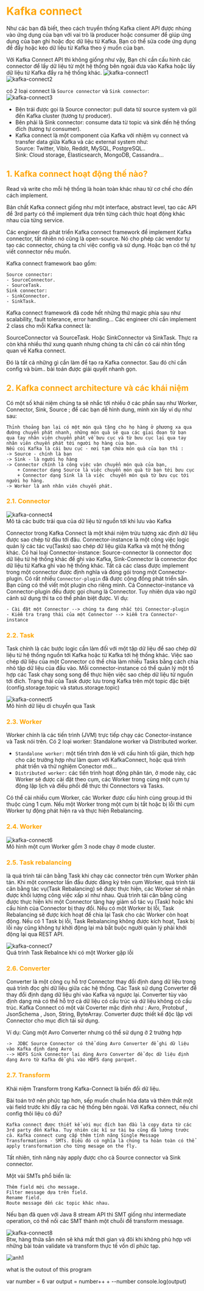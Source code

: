 <h1 style="color:orange">Kafka connect</h1>
Như các bạn đã biết, theo cách truyền thống Kafka client API được nhúng vào ứng dụng của bạn với vai trò là producer hoặc consumer để giúp ứng dụng của bạn ghi hoặc đọc dữ liệu từ Kafka. Bạn có thể sửa code ứng dụng để đẩy hoặc kéo dữ liệu từ Kafka theo ý muốn của bạn.

Với Kafka Connect API thì không giống như vậy, Bạn chỉ cần cấu hình các connector để lấy dữ liệu từ một hệ thống bên ngoài đưa vào Kafka hoặc lấy dữ liệu từ Kafka đẩy ra hệ thống khác.
![kafka-connect1](../img/kafka-connect1.png)<br>
![kafka-connect2](../img/kafka-connect2.png)<br>

có 2 loại connect là `Source connector` và `Sink connector`:<br>
![kafka-connect3](../img/kafka-connect3.png)<br>
- Bên trái được gọi là Source connector: pull data từ source system và gửi đến Kafka cluster (tương tự producer).
- Bên phải là Sink connector: consume data từ topic và sink đến hệ thống đích (tương tự consumer).
- Kafka connect là một component của Kafka với nhiệm vụ connect và transfer data giữa Kafka và các external system như:<br>
Source: Twitter, Viblo, Reddit, MySQL, PostgreSQL..<br>
Sink: Cloud storage, Elasticsearch, MongoDB, Cassandra...<br>
<h2 style="color:orange">1. Kafka connect hoạt động thế nào?</h2>
Read và write cho mỗi hệ thống là hoàn toàn khác nhau từ cơ chế cho đến cách implement.

Bản chất Kafka connect giống như một interface, abstract level, tạo các API để 3rd party có thể implement dựa trên từng cách thức hoạt động khác nhau của từng service.

Các engineer đã phát triển Kafka connect framework để implement Kafka connector, tất nhiên nó cũng là open-source. Nó cho phép các vendor tự tạo các connector, chúng ta chỉ việc config và sử dụng. Hoặc bạn có thể tự viết connector nếu muốn.

Kafka connect framework bao gồm:

    Source connector:
    - SourceConnector.
    - SourceTask.
    Sink connector:
    - SinkConnector.
    - SinkTask.
Kafka connect framework đã code hết những thứ magic phía sau như scalability, fault tolerance, error handling... Các engineer chỉ cần implement 2 class cho mỗi Kafka connect là:

SourceConnector và SourceTask.
Hoặc SinkConnector và SinkTask.
Thực ra còn khá nhiều thứ xung quanh nhưng chúng ta chỉ cần có cái nhìn tổng quan về Kafka connect.

Đó là tất cả những gì cần làm để tạo ra Kafka connector. Sau đó chỉ cần config và bùm.. bài toán được giải quyết nhanh gọn.
<h2 style="color:orange">2. Kafka connect architecture và các khái niệm</h2>
Có một số khái niệm chúng ta sẽ nhắc tới nhiều ở các phần sau như Worker, Connector, Sink, Source ; để các bạn dễ hình dung, mình xin lấy ví dụ như sau: 
       
    Thỉnh thoảng bạn lại có một món quà tặng cho họ hàng ở phương xa qua đường chuyển phát nhanh, những món quà sẽ qua các giai đoạn từ bạn  qua tay nhân viên chuyển phát về bưu cục và từ bưu cục lại qua tay nhân viên chuyển phát tới người họ hàng của bạn. 
    Nếu coi Kafka là cái bưu cục - nơi tạm chứa món quà của bạn thì :
    -> Source - chính là bạn
    -> Sink - là người họ hàng 
    -> Connector chính là công việc vận chuyển món quà của bạn, 
        + Connector dạng Source là việc chuyển món quà từ bạn tới bưu cục
        + Connector dạng Sink là là việc  chuyển món quà từ bưu cục tới người họ hàng.
    -> Worker là anh nhân viên chuyển phát.
<h3 style="color:orange">2.1. Connector</h3>

![kafka-connect4](../img/kafka-connect4.png)<br>
Mô tả các bước trải qua của dữ liệu  từ nguồn tới khi lưu vào Kafka

Connector trong Kafka Connect là một khái niệm trừu tượng xác định dữ liệu được sao chép từ đâu tới đâu. Connector-instance là một công việc logic quản lý các tác vụ(Tasks) sao chép dữ liệu giữa Kafka và một hệ thống khác. Có hai loại Connector-instance: Source-connector là connector đọc dữ liệu từ hệ thống khác để ghi vào Kafka, Sink-Connector là connector đọc dữ liệu từ Kafka ghi vào hệ thống khác. Tất cả các class được implement trong một connector được định nghĩa và đóng gói trong một  Connector-plugin. Có rất nhiều `Connector-plugin` đã được cộng đồng phát triển sẵn. Bạn cũng có thể viết một plugin cho riêng mình. Cả Connector-instance và Connector-plugin đều được gọi chung là Connector. Tuy nhiên dựa vào ngữ cảnh sử dụng thì ta có thể phân biệt được.
Ví dụ: 
           
    - Cài đặt một Connector --> chúng ta đang nhắc tới Connector-plugin
    - Kiểm tra trạng thái của một Connector --> kiểm tra Connector-instance
<h3 style="color:orange">2.2. Task</h3>
Task chính là các bước logic cần làm đối với một tập dữ liệu để sao chép dữ liệu từ hệ thống nguồn tới Kafka hoặc từ Kafka tới hệ thống khác. Việc sao chép dữ liệu của một Connector có thể chia làm nhiều Tasks bằng cách chia nhỏ tập dữ liệu của đầu vào. Mỗi connector-instance có thể quản lý một tổ hợp các Task chạy song song để thực hiện việc sao chép dữ liệu từ nguồn tới đích. Trạng thái của Task được lưu trong Kafka trên một topic đặc biệt (config.storage.topic và status.storage.topic)

![kafka-connect5](../img/kafka-connect5.png)<br>
Mô hình dữ liệu di chuyển qua Task
<h3 style="color:orange">2.3. Worker</h3>
Worker chính là các tiến trình (JVM) trực tiếp chạy các Conector-instance và Task nói trên. Có 2 loại worker:  Standalone worker và Distributed worker. 

- `Standalone worker:` một tiến trình đơn lẻ với cấu hình tối giản, thích hợp cho các trường hợp như làm quen với KafkaConnect,  hoặc quá trình phát triển và thử nghiệm Conector mới... 
- `Distributed worker:`  các tiến trình hoạt động phân tán, ở mode này, các Worker sẽ được cài đặt theo cụm, các Worker trong cùng một cụm tự động lập lịch và điều phối để thực thi Connectors và Tasks.

Có thể cài nhiều cụm Worker, các Worker được cấu hình cùng group.id thì thuộc cùng 1 cụm. Nếu một Worker trong một cụm bị tắt hoặc bị lỗi thì cụm Worker tự động phát hiện ra và thực hiện Rebalancing.
<h3 style="color:orange">2.4. Worker</h3>

![kafka-connect6](../img/kafka-connect6.png)<br>
Mô hình một cụm Worker gồm 3 node chạy ở mode cluster.
<h3 style="color:orange">2.5. Task rebalancing</h3>
 là quá trình tái cân bằng Task khi chạy các connector trên cụm Worker phân tán. Khi một connector lần đầu được đăng ký trên cụm Worker, quá trình tái cân bằng tác vụ(Task Rebalancing) sẽ được thực hiện, các Worker sẽ nhận được khối lượng công việc xấp xỉ như nhau. Quá trình tái cân bằng cũng được thực hiện khi một Connector tăng hay giảm số tác vụ (Task) hoặc khi cấu hình của Connector bị thay đổi. Nếu có một Worker bị lỗi, Task Rebalancing sẽ được kích hoạt để chia lại Task cho các Worker còn hoạt động. Nếu có 1 Task bị lỗi, Task Rebalancing không được kích hoạt, Task bị lỗi này cũng không tự khởi động lại mà bắt buộc người quản lý phải khởi động lại qua REST API.

 ![kafka-connect7](../img/kafka-connect7.png)<br>
 Quá trình Task Rebalnce khi có một Worker gặp lỗi
<h3 style="color:orange">2.6. Converter</h3>
Converter là một công cụ hỗ trợ Connector  thay đổi định dạng dữ liệu trong quá trình đọc ghi dữ liệu giữa các hệ thống. Các Task sử dụng Converter để thay đổi định dạng dữ liệu ghi vào Kafka và ngược lại. Converter  tùy vào định dạng mà có thể hỗ trợ cả dữ liệu có cấu trúc và dữ liệu không có cấu trúc. Kafka Connect có một vài Coverter mặc định như : Avro, Protobuf , JsonSchema , Json, String, ByteArray. Converter được thiết kế độc lập với Connector cho mục đích tái sử dụng. 

Ví dụ: Cùng một Avro Converter nhưng có thể sử dụng ở 2 trường hợp

    ->  JDBC Source Connector có thể dùng Avro Converter để ghi dữ liệu vào Kafka định dạng Avro
    --> HDFS Sink Connector lại dùng Avro Converter để đọc dữ liệu định dạng Avro từ Kafka để ghi vào HDFS dạng parquet.
<h3 style="color:orange">2.7. Transform</h3>
Khái niệm Transform trong Kafka-Connect là biến đổi dữ liệu.

Bài toán trở nên phức tạp hơn, sếp muốn chuẩn hóa data và thêm thắt một vài field trước khi đẩy ra các hệ thống bên ngoài. Với Kafka connect, nếu chỉ config thôi liệu có đủ?

    Kafka connect được thiết kế với mục đích ban đầu là copy data từ các 3rd party đến Kafka. Tuy nhiên các kĩ sư tài ba cũng đã lường trước cả. Kafka connect cung cấp thêm tính năng Single Message Transformations - SMTs. Điều đó có nghĩa là chúng ta hoàn toàn có thể apply transformation cho từng mesage on the fly.
Tất nhiên, tính năng này apply được cho cả Source connector và Sink connector.

Một vài SMTs phổ biến là:

    Thêm field mới cho message.
    Filter message dựa trên field.
    Rename field.
    Route message đến các topic khác nhau.
Nếu bạn đã quen với Java 8 stream API thì SMT giống như intermediate operation, có thể nối các SMT thành một chuỗi để transform message.

 ![kafka-connect8](../img/kafka-connect8.png)<br>
Btw, hàng thửa sẵn nên sẽ khá mất thời gian và đôi khi không phù hợp với những bài toán validate và transform thực tế vốn dĩ phức tạp.

![anh1](../img/con12.jpg)

what is the outout of this program

var number = 6
var output = number++ + --number
console.log(output)